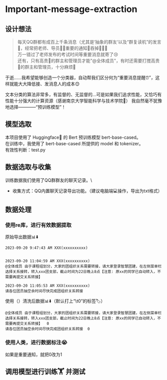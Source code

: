# Important-message-extraction

## 设计想法
> 每天QQ群都有成百上千条消息（尤其是‘抽象的群友‘以及“群复读机”的发言💬，经常把老师、导员🧑‍🏫重要的通知📢吞掉💢💢💢\
> 万一错过了老师发布的考试时间等重要消息就寄了😢\
> 还有，只有高贵🫅的群主和管理员才能"@全体成员"，有时还需要打搅高贵🫅的群主和管理员，十分麻烦👿

于逝......我希望能够创造一个分类器，自动帮我们区分何为“重要消息提醒⏰”，这样就能大大降低接、发消息人的成本😊

文本分类的算法非常多，有监督的、无监督的...可是如果我们追求性能，又恰巧有性能十分强大的计算资源（感谢南京大学智能科学与技术学院🙏）
我自然毫不犹豫地选择————“预训练模型”！

## 模型选取
本项目使用了 Huggingface🤗 的 Bert 预训练模型 bert-base-cased。\
在训练中，我使用了 bert-base-cased 所提供的 model 和 tokenizer。\
有效性判断：test.py

## 数据选取与收集
训练数据我们使用了QQ群群友的聊天记录。\
- 收集方式：QQ内置聊天记录导出功能。（建议电脑端💻操作，导出为txt格式）

## 数据处理
### 使用re库，进行有效数据提取
原始导出数据📊⬇️
```
2023-09-20 9:47:43 AM XXX(xxxxxxxxxx)


2023-09-20 11:04:59 AM XXX(xxxxxxxxxx)
@全体成员 由于课程组划分，大家的团组织关系需要转接，请大家登录智慧团建，在左侧菜单栏选择关系接转，转入xxx团支部，截止时间为22日晚上8点【注意: 原xx的同学已自动转入，不需要再提交关系转接】

2023-09-20 11:05:53 AM XXX(xxxxxxxxxx)
请各位团员抽空余时间尽快完成团组织关系转接
```
使用（）清洗后数据📊⬇️（默认打上“\t0”的标签🏷️）
```
@全体成员 由于课程组划分，大家的团组织关系需要转接，请大家登录智慧团建，在左侧菜单栏选择关系接转，转入xxx团支部，截止时间为22日晚上8点【注意: 原xx的同学已自动转入，不需要再提交关系转接】  0
请各位团员抽空余时间尽快完成团组织关系转接  0
```
### 使用人类，进行数据标注😭
如果是重要通知，就把0改为1

## 调用模型进行训练🏋️ 并测试
